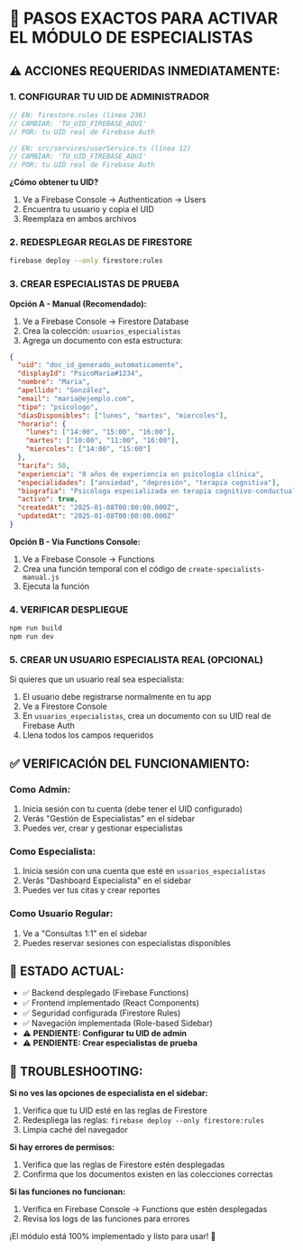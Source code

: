 # 🚀 PASOS EXACTOS PARA ACTIVAR EL MÓDULO DE ESPECIALISTAS

## ⚠️ ACCIONES REQUERIDAS INMEDIATAMENTE:

### 1. **CONFIGURAR TU UID DE ADMINISTRADOR**
```javascript
// EN: firestore.rules (línea 236)
// CAMBIAR: 'TU_UID_FIREBASE_AQUI' 
// POR: tu UID real de Firebase Auth

// EN: src/services/userService.ts (línea 12)  
// CAMBIAR: 'TU_UID_FIREBASE_AQUI'
// POR: tu UID real de Firebase Auth
```

**¿Cómo obtener tu UID?**
1. Ve a Firebase Console → Authentication → Users
2. Encuentra tu usuario y copia el UID
3. Reemplaza en ambos archivos

### 2. **REDESPLEGAR REGLAS DE FIRESTORE**
```bash
firebase deploy --only firestore:rules
```

### 3. **CREAR ESPECIALISTAS DE PRUEBA**
**Opción A - Manual (Recomendado):**
1. Ve a Firebase Console → Firestore Database
2. Crea la colección: `usuarios_especialistas`
3. Agrega un documento con esta estructura:

```json
{
  "uid": "doc_id_generado_automaticamente",
  "displayId": "PsicoMaria#1234",
  "nombre": "Maria",
  "apellido": "González", 
  "email": "maria@ejemplo.com",
  "tipo": "psicologo",
  "diasDisponibles": ["lunes", "martes", "miercoles"],
  "horario": {
    "lunes": ["14:00", "15:00", "16:00"],
    "martes": ["10:00", "11:00", "16:00"],
    "miercoles": ["14:00", "15:00"]
  },
  "tarifa": 50,
  "experiencia": "8 años de experiencia en psicología clínica",
  "especialidades": ["ansiedad", "depresión", "terapia cognitiva"],
  "biografia": "Psicóloga especializada en terapia cognitivo-conductual",
  "activo": true,
  "createdAt": "2025-01-08T00:00:00.000Z",
  "updatedAt": "2025-01-08T00:00:00.000Z"
}
```

**Opción B - Via Functions Console:**
1. Ve a Firebase Console → Functions
2. Crea una función temporal con el código de `create-specialists-manual.js`
3. Ejecuta la función

### 4. **VERIFICAR DESPLIEGUE**
```bash
npm run build
npm run dev
```

### 5. **CREAR UN USUARIO ESPECIALISTA REAL (OPCIONAL)**
Si quieres que un usuario real sea especialista:
1. El usuario debe registrarse normalmente en tu app
2. Ve a Firestore Console
3. En `usuarios_especialistas`, crea un documento con su UID real de Firebase Auth
4. Llena todos los campos requeridos

## ✅ VERIFICACIÓN DEL FUNCIONAMIENTO:

### Como Admin:
1. Inicia sesión con tu cuenta (debe tener el UID configurado)
2. Verás "Gestión de Especialistas" en el sidebar
3. Puedes ver, crear y gestionar especialistas

### Como Especialista:
1. Inicia sesión con una cuenta que esté en `usuarios_especialistas`
2. Verás "Dashboard Especialista" en el sidebar
3. Puedes ver tus citas y crear reportes

### Como Usuario Regular:
1. Ve a "Consultas 1:1" en el sidebar
2. Puedes reservar sesiones con especialistas disponibles

## 🎯 ESTADO ACTUAL:
- ✅ Backend desplegado (Firebase Functions)
- ✅ Frontend implementado (React Components)
- ✅ Seguridad configurada (Firestore Rules)
- ✅ Navegación implementada (Role-based Sidebar)
- ⚠️ **PENDIENTE: Configurar tu UID de admin**
- ⚠️ **PENDIENTE: Crear especialistas de prueba**

## 🔧 TROUBLESHOOTING:

**Si no ves las opciones de especialista en el sidebar:**
1. Verifica que tu UID esté en las reglas de Firestore
2. Redespliega las reglas: `firebase deploy --only firestore:rules`
3. Limpia caché del navegador

**Si hay errores de permisos:**
1. Verifica que las reglas de Firestore estén desplegadas
2. Confirma que los documentos existen en las colecciones correctas

**Si las funciones no funcionan:**
1. Verifica en Firebase Console → Functions que estén desplegadas
2. Revisa los logs de las funciones para errores

¡El módulo está 100% implementado y listo para usar! 🚀
